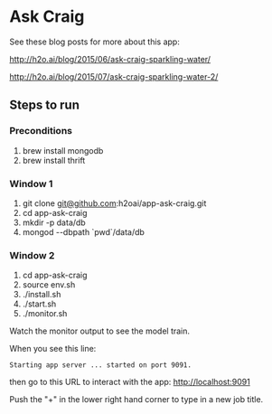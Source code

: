# Ask Craig

See these blog posts for more about this app:

http://h2o.ai/blog/2015/06/ask-craig-sparkling-water/

http://h2o.ai/blog/2015/07/ask-craig-sparkling-water-2/

## Steps to run

### Preconditions

1. brew install mongodb
2. brew install thrift

### Window 1

1. git clone git@github.com:h2oai/app-ask-craig.git
1. cd app-ask-craig
1. mkdir -p data/db
1. mongod --dbpath \`pwd\`/data/db

### Window 2

1. cd app-ask-craig
1. source env.sh
1. ./install.sh
1. ./start.sh
1. ./monitor.sh

Watch the monitor output to see the model train.

When you see this line:

```
Starting app server ... started on port 9091.
```

then go to this URL to interact with the app: <http://localhost:9091>

Push the "+" in the lower right hand corner to type in a new job title.
